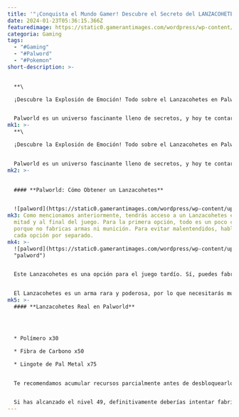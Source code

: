 ```yaml
---
title: '"¡Conquista el Mundo Gamer! Descubre el Secreto del LANZACOHETES en Palworld"'
date: 2024-01-23T05:36:15.366Z
featuredimage: https://static0.gamerantimages.com/wordpress/wp-content/uploads/2024/01/rocket-launcher-palworld-3.jpg?q=50&fit=contain&w=1140&h=&dpr=1.5
categoria: Gaming
tags:
  - "#Gaming"
  - "#Palword"
  - "#Pokemon"
short-description: >-
  

  **\

  ¡Descubre la Explosión de Emoción! Todo sobre el Lanzacohetes en Palworld**


  Palworld es un universo fascinante lleno de secretos, y hoy te contaremos sobre uno de los objetos más asombrosos:
mk1: >-
  **\

  ¡Descubre la Explosión de Emoción! Todo sobre el Lanzacohetes en Palworld**


  Palworld es un universo fascinante lleno de secretos, y hoy te contaremos sobre uno de los objetos más asombrosos: cómo conseguir un Lanzacohetes. Hay dos tipos de Lanzacohetes que puedes obtener en la mitad y al final del juego, y ambos funcionan de manera diferente, ¡así que sumérgete en esta emocionante aventura con nosotros!
mk2: >-
  

  #### **Palworld: Cómo Obtener un Lanzacohetes**


  ![palword](https://static0.gamerantimages.com/wordpress/wp-content/uploads/2024/01/rocket-launcher-palworld-5.jpg?q=50&fit=crop&w=1500&dpr=1.5 "palword")
mk3: Como mencionamos anteriormente, tendrás acceso a un Lanzacohetes en la
  mitad y al final del juego. Para la primera opción, todo es un poco confuso
  porque no fabricas armas ni munición. Para evitar malentendidos, hablaremos de
  cada opción por separado.
mk4: >-
  ![palword](https://static0.gamerantimages.com/wordpress/wp-content/uploads/2024/01/rocket-launcher-palworld-2.jpg?q=50&fit=crop&w=1500&dpr=1.5
  "palword")


  Este Lanzacohetes es una opción para el juego tardío. Sí, puedes fabricarlo, llevarlo contigo, repararlo y más, como cualquier otra arma del juego. El problema principal es que obtendrás acceso a este Lanzacohetes bastante tarde, al llegar al nivel 49, necesario para desbloquear este arma en la pestaña de Tecnología.


  El Lanzacohetes es un arma rara y poderosa, por lo que necesitarás muchos recursos difíciles de conseguir para fabricarlo. Aquí está la lista completa de materiales que necesitas:
mk5: >-
  #### **Lanzacohetes Real en Palworld**




  * Polímero x30

  * Fibra de Carbono x50

  * Lingote de Pal Metal x75


  Te recomendamos acumular recursos parcialmente antes de desbloquearlo para alcanzar tu objetivo más rápido y fácil. Además, ten en cuenta que también necesitarás munición para el Lanzacohetes, ¡así que asegúrate de tener suficientes recursos para eso también!


  Si has alcanzado el nivel 49, definitivamente deberías intentar fabricar esta arma y disfrutar de la experiencia, ¡ya que podrás terminar casi cualquier batalla en cuestión de segundos! ¡Atrévete a explorar Palworld y desata el poder de los Lanzacohetes!
---
```

